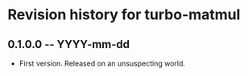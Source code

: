 # Revision history for turbo-matmul

## 0.1.0.0 -- YYYY-mm-dd

* First version. Released on an unsuspecting world.
